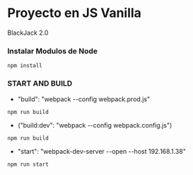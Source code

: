 # Proyecto en JS Vanilla
BlackJack 2.0

### Instalar Modulos de Node
```
npm install
```

### START AND BUILD
* "build": "webpack --config webpack.prod.js"
```
npm run build 
```
*  ("build:dev": "webpack --config webpack.config.js")
```
npm run build
```

*  "start": "webpack-dev-server --open --host 192.168.1.38"
```
npm run start
```
